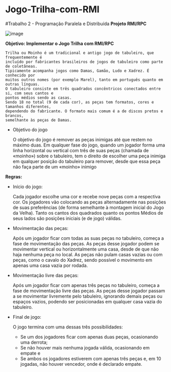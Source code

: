 # Jogo-Trilha-com-RMI
#Trabalho 2 - Programação Paralela e Distribuída
**Projeto RMI/RPC**


![image](https://user-images.githubusercontent.com/39846852/193384149-0126af9e-0f0c-43bf-af05-b6ed6aab1cb2.png)


**Objetivo: Implementar o Jogo Trilha com RMI/RPC**

    Trilha ou Moinho é um tradicional e antigo jogo de tabuleiro, que frequentemente é
    incluído por fabricantes brasileiros de jogos de tabuleiro como parte de coletâneas.
    Tipicamente acompanha jogos como Damas, Gamão, Ludo e Xadrez. É conhecido por
    muitos outros nomes (por exemplo Marel), tanto em português quanto em outras línguas.
    O tabuleiro consiste em três quadrados concêntricos conectados entre si, com seus cantos e
    pontos médios sendo as casas.
    Sendo 18 no total (9 de cada cor), as peças tem formatos, cores e tamanhos diferentes,
    dependendo do fabricante. O formato mais comum é a de discos pretos e brancos,
    semelhante às peças de Damas.
    
* Objetivo do jogo

    O objetivo do jogo é remover as peças inimigas até que restem no máximo duas.
    Em qualquer fase do jogo, quando um jogador forma uma linha horizontal ou vertical com
    três de suas peças (chamada de «moinho») sobre o tabuleiro, tem o direito de escolher uma
    peça inimiga em qualquer posição do tabuleiro para remover, desde que essa peça não faça
    parte de um «moinho» inimigo

**Regras:**
* Início do jogo:

    Cada jogador escolhe uma cor e recebe nove peças com a respectiva cor. Os jogadores vão
    colocando as peças alternadamente nas posições de suas preferências (de forma semelhante
    à montagem inicial do Jogo da Velha). Tanto os cantos dos quadrados quanto os pontos
    Médios de seus lados são posições iniciais (e de jogo) válidas.
  
* Movimentação das peças:

    Após um jogador ficar com todas as suas peças no tabuleiro, começa a fase de
    movimentação das peças. As peças desse jogador podem se movimentar vertical ou
    horizontalmente uma casa, desde de que não haja nenhuma peça no local. As peças não
    pulam casas vazias ou com peças, como o cavalo do Xadrez, sendo possível o movimento
    em apenas uma casa vazia por rodada.
  
* Movimentação livre das peças:

    Após um jogador ficar com apenas três peças no tabuleiro, começa a fase de movimentação
    livre das peças. As peças desse jogador passam a se movimentar livremente pelo tabuleiro,
    ignorando demais peças ou espaços vazios, podendo ser posicionadas em qualquer casa
    vazia do tabuleiro.
  
* Final de jogo:

  O jogo termina com uma dessas três possibilidades:
  
  - Se um dos jogadores ficar com apenas duas peças, ocasionando uma derrota;
  - Se não houver mais nenhuma jogada válida, ocasionando em empate e
  - Se ambos os jogadores estiverem com apenas três peças e, em 10 jogadas, não
    houver vencedor, onde é declarado empate.

